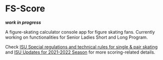 # FS-Score

***work in progress***

A figure-skating calculator console app for figure skating fans. Currently working on functionalities for Senior Ladies Short and Long Program.

Check [ISU Special regulations and technical rules for single & pair skating](https://www.isu.org/figure-skating/rules/fsk-regulations-rules/file) and [ISU Updates for 2021-2022 Season](https://noticeboard.skatecanada.ca/2021/05/17/isu-updates-for-the-2021-2022-season/) for more scoring-related details.
